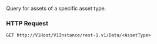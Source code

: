 Query for assets of a specific asset type.

### HTTP Request

`GET http://V1Host/V1Instance/rest-1.v1/Data/<AssetType>`